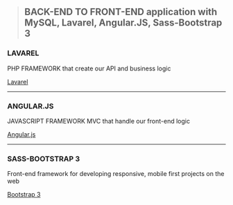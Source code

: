 
<blockquote>
  <h2> BACK-END TO FRONT-END application with MySQL, Lavarel, Angular.JS, Sass-Bootstrap 3 </h2>
</blockquote>

  <h3> LAVAREL </h3>
  
  <p> PHP FRAMEWORK that create our API and business logic </p>
  
  <a href="http://laravel.com/">Lavarel</a>
  
  <hr>
  
  <h3> ANGULAR.JS </h3>
  
  <p> JAVASCRIPT FRAMEWORK MVC that handle our front-end logic </p>
  
  <a href="https://angularjs.org/">Angular.js</a>
  
  <hr>
  
  <h3> SASS-BOOTSTRAP 3 </h3>
  
  <p> Front-end framework for developing responsive, mobile first projects on the web </p>
  
  <a href="http://getbootstrap.com/">Bootstrap 3</a>
